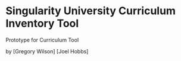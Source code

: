 # Singularity University Curriculum Inventory Tool

Prototype for Curriculum Tool

by [Gregory Wilson]
   [Joel Hobbs]
